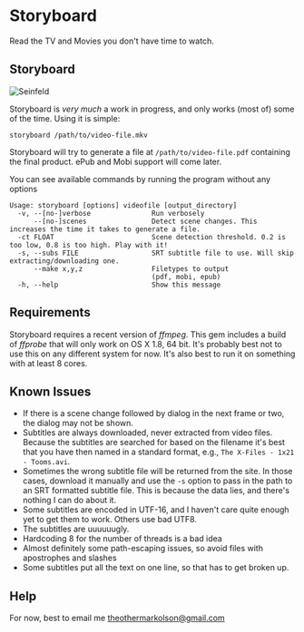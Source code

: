 # Storyboard

Read the TV and Movies you don't have time to watch.

## Storyboard

![Seinfeld](http://i.imgur.com/lTRuC.jpg)

Storyboard is _very much_ a work in progress, and only works (most of) some of the time. Using it is simple:

    storyboard /path/to/video-file.mkv

Storyboard will try to generate a file at `/path/to/video-file.pdf` containing the final product. ePub and Mobi support will come later.

You can see available commands by running the program without any options

    Usage: storyboard [options] videofile [output_directory]
      -v, --[no-]verbose               Run verbosely
          --[no-]scenes                Detect scene changes. This increases the time it takes to generate a file.
      -ct FLOAT                        Scene detection threshold. 0.2 is too low, 0.8 is too high. Play with it!
      -s, --subs FILE                  SRT subtitle file to use. Will skip extracting/downloading one.
          --make x,y,z                 Filetypes to output
                                       (pdf, mobi, epub)
      -h, --help                       Show this message

## Requirements

Storyboard requires a recent version of *ffmpeg*. This gem includes a build of *ffprobe* that will only work on OS X 1.8, 64 bit. It's probably best not to use this on any different system for now. It's also best to run it on something with at least 8 cores.

## Known Issues

* If there is a scene change followed by dialog in the next frame or two, the dialog may not be shown.
* Subtitles are always downloaded, never extracted from video files. Because the subtitles are searched for based on the filename it's best that you have then named in a standard format, e.g., `The X-Files - 1x21 - Tooms.avi`.
* Sometimes the wrong subtitle file will be returned from the site. In those cases, download it manually and use the `-s` option to pass in the path to an SRT formatted subtitle file. This is because the data lies, and there's nothing I can do about it.
* Some subtitles are encoded in UTF-16, and I haven't care quite enough yet to get them to work. Others use bad UTF8.
* The subtitles are uuuuuugly.
* Hardcoding 8 for the number of threads is a bad idea
* Almost definitely some path-escaping issues, so avoid files with apostrophes and slashes
* Some subtitles put all the text on one line, so that has to get broken up.

## Help

For now, best to email me theothermarkolson@gmail.com
